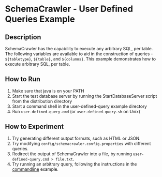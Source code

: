 # SchemaCrawler - User Defined Queries Example

## Description

SchemaCrawler has the capability to execute any arbitrary SQL, per table. The
following variables are available to aid in the construction of queries -
`${tabletype}`, `${table}`, and `${columns}`. This example demonstrates how to
execute arbitrary SQL, per table.

## How to Run
1. Make sure that java is on your PATH
2. Start the test database server by running the StartDatabaseServer script from the distribution directory 
3. Start a command shell in the user-defined-query example directory 
4. Run `user-defined-query.cmd` (or `user-defined-query.sh` on Unix) 

## How to Experiment
1. Try generating different output formats, such as HTML or JSON. 
2. Try modifying `config/schemacrawler.config.properties` with different queries. 
3. Redirect the output of SchemaCrawler into a file, by running `user-defined-query.cmd > file.txt`. 
4. Try running an arbitrary query, following the instructions in the [commandline](../commandline/commandline-readme.html) example. 
